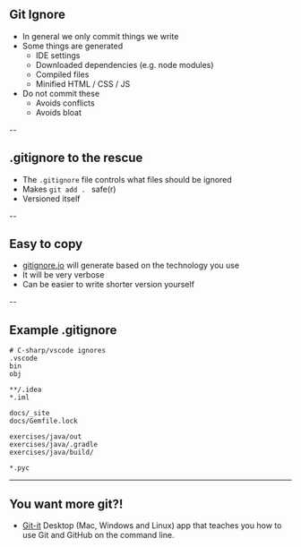 ## Git Ignore

+ In general we only commit things we write
+ Some things are generated
    + IDE settings
    + Downloaded dependencies (e.g. node modules)
    + Compiled files
    + Minified HTML / CSS / JS
+ Do not commit these
    + Avoids conflicts
    + Avoids bloat

--

## .gitignore to the rescue

+ The `.gitignore` file controls what files should be ignored
+ Makes `git add . ` safe(r)
+ Versioned itself

--

## Easy to copy

+ [gitignore.io](https://www.gitignore.io/) will generate based on the technology you use
+ It will be very verbose
+ Can be easier to write shorter version yourself

--

## Example .gitignore

```
# C-sharp/vscode ignores
.vscode
bin
obj

**/.idea
*.iml

docs/_site
docs/Gemfile.lock

exercises/java/out
exercises/java/.gradle
exercises/java/build/

*.pyc
```

---

## You want more git?!

+ [Git-it](https://github.com/jlord/git-it-electron)
  Desktop (Mac, Windows and Linux) app that teaches you how to use Git and GitHub on the command line.